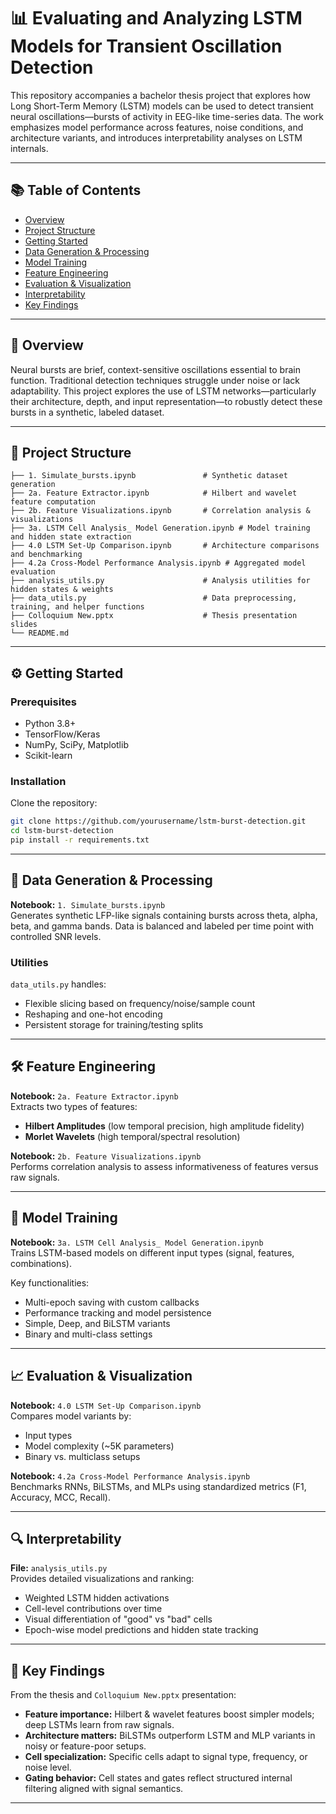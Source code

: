 # 📊 Evaluating and Analyzing LSTM Models for Transient Oscillation Detection

This repository accompanies a bachelor thesis project that explores how Long Short-Term Memory (LSTM) models can be used to detect transient neural oscillations—bursts of activity in EEG-like time-series data. The work emphasizes model performance across features, noise conditions, and architecture variants, and introduces interpretability analyses on LSTM internals.

---

## 📚 Table of Contents

- [Overview](#overview)
- [Project Structure](#project-structure)
- [Getting Started](#getting-started)
- [Data Generation & Processing](#data-generation--processing)
- [Model Training](#model-training)
- [Feature Engineering](#feature-engineering)
- [Evaluation & Visualization](#evaluation--visualization)
- [Interpretability](#interpretability)
- [Key Findings](#key-findings)

---

## 🧠 Overview

Neural bursts are brief, context-sensitive oscillations essential to brain function. Traditional detection techniques struggle under noise or lack adaptability. This project explores the use of LSTM networks—particularly their architecture, depth, and input representation—to robustly detect these bursts in a synthetic, labeled dataset.

---

## 📁 Project Structure

```
├── 1. Simulate_bursts.ipynb               # Synthetic dataset generation
├── 2a. Feature Extractor.ipynb            # Hilbert and wavelet feature computation
├── 2b. Feature Visualizations.ipynb       # Correlation analysis & visualizations
├── 3a. LSTM Cell Analysis_ Model Generation.ipynb # Model training and hidden state extraction
├── 4.0 LSTM Set-Up Comparison.ipynb       # Architecture comparisons and benchmarking
├── 4.2a Cross-Model Performance Analysis.ipynb # Aggregated model evaluation
├── analysis_utils.py                      # Analysis utilities for hidden states & weights
├── data_utils.py                          # Data preprocessing, training, and helper functions
├── Colloquium New.pptx                    # Thesis presentation slides
└── README.md
```

---

## ⚙️ Getting Started

### Prerequisites

- Python 3.8+
- TensorFlow/Keras
- NumPy, SciPy, Matplotlib
- Scikit-learn

### Installation

Clone the repository:

```bash
git clone https://github.com/yourusername/lstm-burst-detection.git
cd lstm-burst-detection
pip install -r requirements.txt
```

---

## 🧪 Data Generation & Processing

**Notebook:** `1. Simulate_bursts.ipynb`  
Generates synthetic LFP-like signals containing bursts across theta, alpha, beta, and gamma bands. Data is balanced and labeled per time point with controlled SNR levels.

### Utilities
`data_utils.py` handles:
- Flexible slicing based on frequency/noise/sample count
- Reshaping and one-hot encoding
- Persistent storage for training/testing splits

---

## 🛠 Feature Engineering

**Notebook:** `2a. Feature Extractor.ipynb`  
Extracts two types of features:
- **Hilbert Amplitudes** (low temporal precision, high amplitude fidelity)
- **Morlet Wavelets** (high temporal/spectral resolution)

**Notebook:** `2b. Feature Visualizations.ipynb`  
Performs correlation analysis to assess informativeness of features versus raw signals.

---

## 🧬 Model Training

**Notebook:** `3a. LSTM Cell Analysis_ Model Generation.ipynb`  
Trains LSTM-based models on different input types (signal, features, combinations).  

Key functionalities:
- Multi-epoch saving with custom callbacks
- Performance tracking and model persistence
- Simple, Deep, and BiLSTM variants
- Binary and multi-class settings

---

## 📈 Evaluation & Visualization

**Notebook:** `4.0 LSTM Set-Up Comparison.ipynb`  
Compares model variants by:
- Input types
- Model complexity (~5K parameters)
- Binary vs. multiclass setups

**Notebook:** `4.2a Cross-Model Performance Analysis.ipynb`  
Benchmarks RNNs, BiLSTMs, and MLPs using standardized metrics (F1, Accuracy, MCC, Recall).

---

## 🔍 Interpretability

**File:** `analysis_utils.py`  
Provides detailed visualizations and ranking:
- Weighted LSTM hidden activations
- Cell-level contributions over time
- Visual differentiation of "good" vs "bad" cells
- Epoch-wise model predictions and hidden state tracking

---

## 🧾 Key Findings

From the thesis and `Colloquium New.pptx` presentation:

- **Feature importance:** Hilbert & wavelet features boost simpler models; deep LSTMs learn from raw signals.
- **Architecture matters:** BiLSTMs outperform LSTM and MLP variants in noisy or feature-poor setups.
- **Cell specialization:** Specific cells adapt to signal type, frequency, or noise level.
- **Gating behavior:** Cell states and gates reflect structured internal filtering aligned with signal semantics.

---
